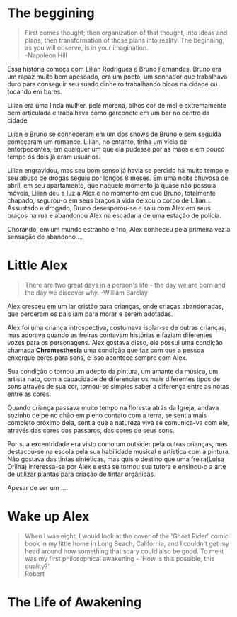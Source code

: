 ﻿
# The beggining

> First comes thought; then organization of that thought, into ideas and plans; then transformation of those plans into reality. The beginning, as you will observe, is in your imagination.  
-Napoleon Hill  

Essa história começa com Lilian Rodrigues e Bruno Fernandes. Bruno era um rapaz muito bem apesoado, era um poeta, um sonhador que trabalhava duro para conseguir seu suado dinheiro trabalhando bicos na cidade ou tocando em bares.

Lilian era uma linda mulher, pele morena, olhos cor de mel e extremamente bem articulada e trabalhava como garçonete em um bar no centro da cidade.

Lilian e Bruno se conheceram em um dos shows de Bruno e sem seguida começaram um romance. Lilian, no entanto, tinha um vício de entorpecentes, em qualquer um que ela pudesse por as mãos e em pouco tempo os dois já eram usuários.

Lilian engravidou, mas seu bom senso já havia se perdido há muito tempo e seu abuso de drogas seguiu por longos 8 meses. Em uma noite chuvosa de abril, em seu apartamento, que naquele momento já quase não possuia móveis, Lilian deu a luz a Alex e no momento em que Bruno, totalmente chapado, segurou-o em seus braços a vida deixou o corpo de Lilian...
Assustado e drogado, Bruno desesperou-se e saiu com Alex em seus braços na rua e abandonou Alex na escadaria de uma estação de polícia.

Chorando, em um mundo estranho e frio, Alex conheceu pela primeira vez a sensação de abandono.... 


# Little Alex

> There are two great days in a person's life - the day we are born and the day we discover why. 
> -William Barclay  


Alex cresceu em um lar cristão para crianças, onde criaças abandonadas, que perderam os pais iam para morar e serem adotadas.

Alex foi uma criança introspectiva, costumava isolar-se de outras crianças, mas adorava quando as freiras contavam histórias e faziam diferentes vozes para os personagens. Alex gostava disso, ele possui uma condição chamada **[Chromesthesia](https://en.wikipedia.org/wiki/Chromesthesia)** uma condição que faz com que a pessoa enxergue cores para sons, e isso acontece sempre com Alex.

Sua condição o tornou um adepto da pintura, um amante da música, um artista nato, com a capacidade de diferenciar os mais diferentes tipos de sons através de sua cor, tornou-se simples saber a diferença entre as notas entre as cores.

Quando criança passava muito tempo na floresta atrás da Igreja, andava sozinho de pé no chão em pleno contato com a terra, se sentia mais completo próximo dela, sentia que a natureza viva se comunica-va com ele, através das cores dos passaros, das cores de seus sons.

Por sua excentridade era visto como um outsider pela outras crianças, mas destacou-se na escola pela sua habilidade musical e artistica com a pintura. Não gostava das tintas sintéticas, mas quis o destino que uma freira(Luísa Orlina) interessa-se por Alex e esta se tornou sua tutora e ensinou-o a arte de utilizar plantas para criação de tintar orgânicas.

Apesar de ser um ....


# Wake up Alex

>When I was eight, I would look at the cover of the 'Ghost Rider' comic book in my little home in Long Beach, California, and I couldn't get my head around how something that scary could also be good. To me it was my first philosophical awakening - 'How is this possible, this duality?'  
Robert 




# The Life of Awakening
<!--stackedit_data:
eyJoaXN0b3J5IjpbLTIwODk4NTE4OTddfQ==
-->